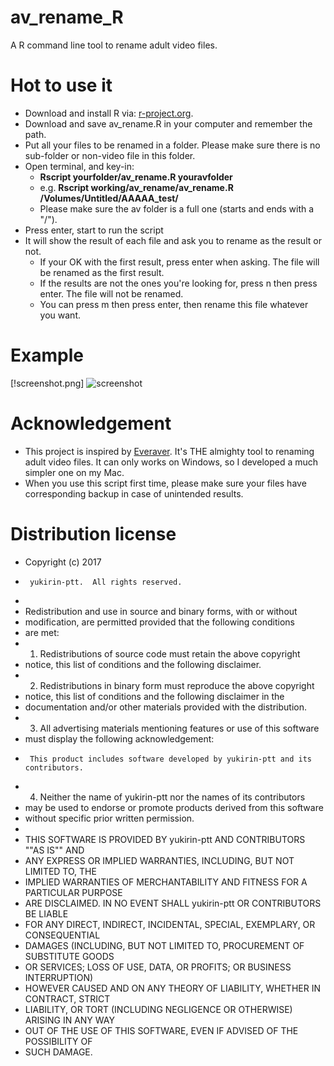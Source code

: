 # av_rename_R
A R command line tool to rename adult video files.

# Hot to use it
* Download and install R via: [r-project.org](https://www.r-project.org). 
* Download and save av_rename.R in your computer and remember the path.
* Put all your files to be renamed in a folder. Please make sure there is no sub-folder or non-video file in this folder.
* Open terminal, and key-in:
	* **Rscript yourfolder/av_rename.R youravfolder**
	* e.g. **Rscript working/av_rename/av_rename.R /Volumes/Untitled/AAAAA_test/**
	* Please make sure the av folder is a full one (starts and ends with a "/").
* Press enter, start to run the script
* It will show the result of each file and ask you to rename as the result or not.
	* If your OK with the first result, press enter when asking. The file will be renamed as the first result.
	* If the results are not the ones you're looking for, press n then press enter. The file will not be renamed.
	* You can press m then press enter, then rename this file whatever you want.

# Example
[!screenshot.png]
![screenshot](https://raw.githubusercontent.com/yukirin-ptt/av_rename_R/master/screenshot.png)

# Acknowledgement
* This project is inspired by [Everaver](http://everaver.blogspot.com). It's THE almighty tool to renaming adult video files. It can only works on Windows, so I developed a much simpler one on my Mac.
* When you use this script first time, please make sure your files have corresponding backup in case of unintended results. 



# Distribution license
* Copyright (c) 2017 
*      yukirin-ptt.  All rights reserved.
*
* Redistribution and use in source and binary forms, with or without
* modification, are permitted provided that the following conditions
* are met:
* 1. Redistributions of source code must retain the above copyright
*    notice, this list of conditions and the following disclaimer.
* 2. Redistributions in binary form must reproduce the above copyright
*    notice, this list of conditions and the following disclaimer in the
*    documentation and/or other materials provided with the distribution.
* 3. All advertising materials mentioning features or use of this software
*    must display the following acknowledgement:
*      This product includes software developed by yukirin-ptt and its contributors.
* 4. Neither the name of yukirin-ptt nor the names of its contributors
*    may be used to endorse or promote products derived from this software
*    without specific prior written permission.
*
* THIS SOFTWARE IS PROVIDED BY yukirin-ptt AND CONTRIBUTORS ""AS IS"" AND
* ANY EXPRESS OR IMPLIED WARRANTIES, INCLUDING, BUT NOT LIMITED TO, THE
* IMPLIED WARRANTIES OF MERCHANTABILITY AND FITNESS FOR A PARTICULAR PURPOSE
* ARE DISCLAIMED.  IN NO EVENT SHALL yukirin-ptt OR CONTRIBUTORS BE LIABLE
* FOR ANY DIRECT, INDIRECT, INCIDENTAL, SPECIAL, EXEMPLARY, OR CONSEQUENTIAL
* DAMAGES (INCLUDING, BUT NOT LIMITED TO, PROCUREMENT OF SUBSTITUTE GOODS
* OR SERVICES; LOSS OF USE, DATA, OR PROFITS; OR BUSINESS INTERRUPTION)
* HOWEVER CAUSED AND ON ANY THEORY OF LIABILITY, WHETHER IN CONTRACT, STRICT
* LIABILITY, OR TORT (INCLUDING NEGLIGENCE OR OTHERWISE) ARISING IN ANY WAY
* OUT OF THE USE OF THIS SOFTWARE, EVEN IF ADVISED OF THE POSSIBILITY OF
* SUCH DAMAGE.

